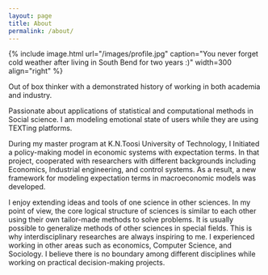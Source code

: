 ```yaml
---
layout: page
title: About
permalink: /about/
---
```


{% include image.html url="/images/profile.jpg" caption="You never forget cold weather after living in South Bend for two years :)" width=300 align="right" %}

Out of box thinker with a demonstrated history of working in both academia and industry.

Passionate about applications of statistical and computational methods in Social science.
I am modeling emotional state of users while they are using TEXTing platforms. 

During my master program at K.N.Toosi University of Technology, I Initiated a policy-making model in economic systems with expectation terms. In that project, cooperated with researchers with different backgrounds including Economics, Industrial engineering, and control systems. As a result, a new framework for modeling expectation terms in macroeconomic models was developed.

I enjoy extending ideas and tools of one science in other sciences. In my point of view, the core logical structure of sciences is similar to each other using their own tailor-made methods to solve problems. It is usually possible to generalize methods of other sciences in special fields. This is why interdisciplinary researches are always inspiring to me. I experienced working in other areas such as economics, Computer Science, and Sociology. I believe there is no boundary among different disciplines while working on practical decision-making projects.
